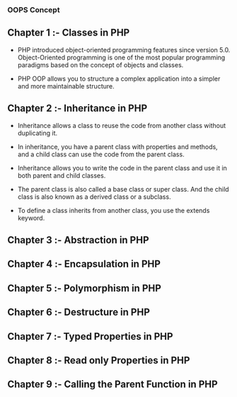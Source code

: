 ### OOPS Concept 

## Chapter 1  :- Classes in PHP
* PHP introduced object-oriented programming features since version 5.0. Object-Oriented programming is one of the most popular programming paradigms based on the concept of objects and classes.

* PHP OOP allows you to structure a complex application into a simpler and more maintainable structure.


## Chapter 2  :- Inheritance in PHP
* Inheritance allows a class to reuse the code from another class without duplicating it.

* In inheritance, you have a parent class with properties and methods, and a child class can use the code from the parent class.

* Inheritance allows you to write the code in the parent class and use it in both parent and child classes.

* The parent class is also called a base class or super class. And the child class is also known as a derived class or a subclass.

* To define a class inherits from another class, you use the extends keyword.

## Chapter 3  :- Abstraction in PHP
## Chapter 4  :- Encapsulation in PHP
## Chapter 5  :- Polymorphism in PHP
## Chapter 6  :- Destructure in PHP
## Chapter 7  :- Typed Properties in PHP
## Chapter 8  :- Read only Properties in PHP
## Chapter 9  :- Calling the Parent Function in PHP